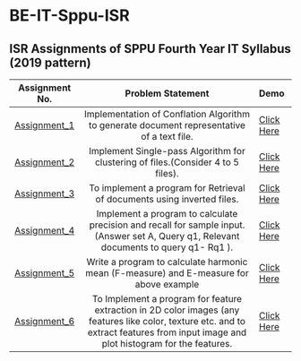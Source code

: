 
# BE-IT-Sppu-ISR


## ISR Assignments of SPPU Fourth Year IT Syllabus (2019 pattern)



| Assignment No. | Problem Statement  | Demo |
| :--------------:  | :--------------: | :-------------- |
|[Assignment_1](ISR_ASSIGNMENT_BE_IT/ISR_ASSIGNMENT_NO_1)| Implementation of Conflation Algorithm to generate document representative of a text file.| [Click Here]() |
|[Assignment_2](ISR_ASSIGNMENT_BE_IT/ISR_ASSIGNMENT_NO_2)| Implement Single-pass Algorithm for clustering of files.(Consider 4 to 5 files). | [Click Here]() |
|[Assignment_3](ISR_ASSIGNMENT_BE_IT/ISR_ASSIGNMENT_NO_3)|To implement a program for Retrieval of documents using inverted files.| [Click Here]() |
|[Assignment_4](ISR_ASSIGNMENT_BE_IT/ISR_ASSIGNMENT_NO_4)|Implement a program to calculate precision and recall for sample input. (Answer set A, Query q1, Relevant documents to query q1- Rq1 ).| [Click Here]() |
|[Assignment_5](ISR_ASSIGNMENT_BE_IT/ISR_ASSIGNMENT_NO_5)|Write a program to calculate harmonic mean (F-measure) and E-measure for above example| [Click Here]() |
|[Assignment_6](ISR_ASSIGNMENT_BE_IT/ISR_ASSIGNMENT_NO_6)|To Implement a program for feature extraction in 2D color images (any features like color, texture etc. and to extract features from input image and plot histogram for the features.| [Click Here](https://youtu.be/7fuhEwsq2xs) |


